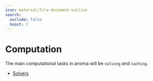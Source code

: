 ```yaml
---
icon: material/file-document-outline
search:
  exclude: false
  boost: 2
---
```


# Computation

The main computational tasks in anoma will be `solving` and `caching`.

- [Solvers](./computation/solvers.md#solvers)
